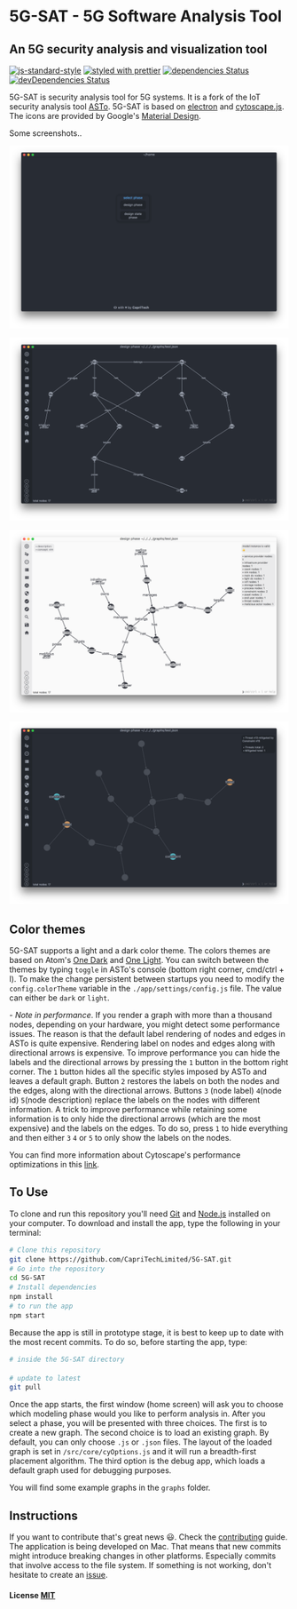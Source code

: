 # 5G-SAT - 5G Software Analysis Tool

## An 5G security analysis and visualization tool

[![js-standard-style](https://img.shields.io/badge/code%20style-standard-brightgreen.svg)](http://standardjs.com/)
[![styled with prettier](https://img.shields.io/badge/styled_with-prettier-ff69b4.svg)](https://github.com/prettier/prettier)
[![dependencies Status](https://david-dm.org/or3stis/apparatus.svg)]()
[![devDependencies Status](https://david-dm.org/or3stis/apparatus/dev-status.svg)]()


5G-SAT is security analysis tool for 5G systems. It is a fork of the IoT security analysis tool [ASTo](https://github.com/Or3stis/apparatus). 5G-SAT is based on
[electron](http://electron.atom.io/) and
[cytoscape.js](http://js.cytoscape.org/). The icons are provided by Google's [Material Design](https://material.io/icons/).

Some screenshots..

![](https://raw.githubusercontent.com/CapriTechLimited/5G-SAT/master/assets/screenShot1.png)

![](https://raw.githubusercontent.com/CapriTechLimited/5G-SAT/master/assets/screenShot2.png)

![](https://raw.githubusercontent.com/CapriTechLimited/5G-SAT/master/assets/screenShot3.png)

![](https://raw.githubusercontent.com/CapriTechLimited/5G-SAT/master/assets/screenShot4.png)

## Color themes

5G-SAT supports a light and a dark color theme. The colors themes are based on Atom's [One Dark](https://github.com/atom/one-dark-syntax) and [One Light](https://github.com/atom/one-light-syntax). You can switch between the themes by typing `toggle` in ASTo's console (bottom right corner, cmd/ctrl + l). To make the change persistent between startups you need to modify the `config.colorTheme` variable in the `./app/settings/config.js` file. The value can either be `dark` or `light`.


\- _Note in performance_. If you render a graph with more than a thousand nodes, depending on your hardware, you might detect some performance issues. The reason is that the default label rendering of nodes and edges in ASTo is quite expensive. Rendering label on nodes and edges along with directional arrows is expensive. To improve performance you can hide the labels and the directional arrows by pressing the `1` button in the bottom right corner. The `1` button hides all the specific styles imposed by ASTo and leaves a default graph. Button `2` restores the labels on both the nodes and the edges, along with the directional arrows. Buttons `3` (node label) `4`(node id) `5`(node description) replace the labels on the nodes with different information. A trick to improve performance while retaining some information is to only hide the directional arrows (which are the most expensive) and the labels on the edges. To do so, press `1` to hide everything and then either `3` `4` or `5` to only show the labels on the nodes.

You can find more information about Cytoscape's performance optimizations in this [link](http://js.cytoscape.org/#performance).

## To Use

To clone and run this repository you'll need [Git](https://git-scm.com) and [Node.js](https://nodejs.org/en/download/) installed on your computer. To download and install the app, type the following in your terminal:

```bash
# Clone this repository
git clone https://github.com/CapriTechLimited/5G-SAT.git
# Go into the repository
cd 5G-SAT
# Install dependencies
npm install
# to run the app
npm start
```

Because the app is still in prototype stage, it is best to keep up to date with the most recent commits. To do so, before starting the app, type:

```bash
# inside the 5G-SAT directory

# update to latest
git pull
```

Once the app starts, the first window (home screen) will ask you to choose which modeling phase would you like to perform analysis in. After you select a phase, you will be presented with three choices. The first is to create a new graph. The second choice is to load an existing graph. By default, you can only choose `.js` or `.json` files. The layout of the loaded graph is set in `/src/core/cyOptions.js` and it will run a breadth-first placement algorithm. The third option is the debug app, which loads a default graph used for debugging purposes.

You will find some example graphs in the `graphs` folder.

## Instructions

If you want to contribute that's great news 😃. Check the [contributing](https://github.com/CapriTechLimited/5G-SAT/blob/master/CONTRIBUTING.md) guide. The application is being developed on Mac. That means that new commits might introduce breaking changes in other platforms. Especially commits that involve access to the file system. If something is not working, don't hesitate to create an [issue](https://github.com/CapriTechLimited/5G-SAT/issues).

<!-- If you want to find out how the app works check the [wiki](https://github.com/CapriTechLimited/5G-SAT/wiki). -->

<!-- You can check the project's planned features in the [roadmap](https://github.com/Or3stis/apparatus/wiki/Roadmap). -->



#### License [MIT](LICENSE.md)
